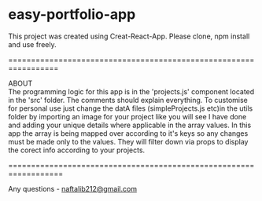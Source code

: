 # easy-portfolio-app

This project was created using Creat-React-App. Please clone, npm install and use freely.

=================================================================

ABOUT                                             
The programming logic for this app is in the 'projects.js' component located in the 'src' folder. The comments should explain everything.
To customise for personal use just change the datA files (simpleProjects.js etc)in the utils folder by importing an image for your project like you will see I have done and adding your unique details where applicable in the array values. In this app the array is being mapped over according to it's keys so any changes must be made only to the values. They will filter down via props to display the corect info according to your projects.

==================================================================

Any questions - naftalib212@gmail.com
